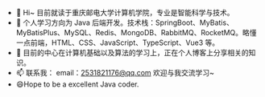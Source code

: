- 👋 Hi~ 目前就读于重庆邮电大学计算机学院，专业是智能科学与技术。
- 👀 个人学习方向为 Java 后端开发。技术栈：SpringBoot、MyBatis、MyBatisPlus、MySQL、Redis、MongoDB、RabbitMQ、RocketMQ。略懂一点前端，HTML、CSS、JavaScript、TypeScript、Vue3 等。
- 🌱 目前的中心在计算机基础以及算法的学习上，正在个人博客上分享相关的知识。
- 📫 联系我： email：2531821176@qq.com 欢迎与我交流学习~
- 😄Hope to be a excellent Java coder.

<!---
sunpuxi/sunpuxi is a ✨ special ✨ repository because its `README.md` (this file) appears on your GitHub profile.
You can click the Preview link to take a look at your changes.
--->
